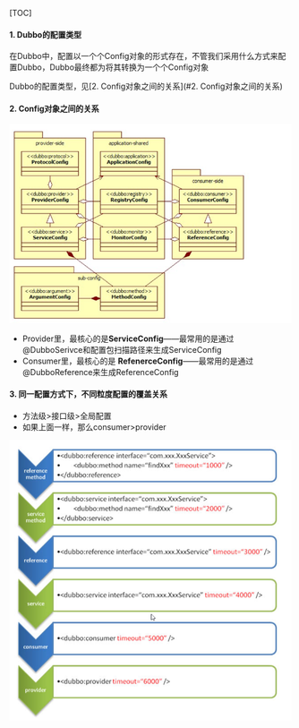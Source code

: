 [TOC]



#### 1. Dubbo的配置类型

在Dubbo中，配置以一个个Config对象的形式存在，不管我们采用什么方式来配置Dubbo，Dubbo最终都为将其转换为一个个Config对象

Dubbo的配置类型，见[2. Config对象之间的关系](#2. Config对象之间的关系)





#### 2. Config对象之间的关系

![//imgs/architecture.png](picture/1.png)

* Provider里，最核心的是**ServiceConfig**——最常用的是通过@DubboSerivce和配置包扫描路径来生成ServiceConfig
* Consumer里，最核心的是 **RefenerceConfig**——最常用的是通过@DubboReference来生成ReferenceConfig



#### 3. 同一配置方式下，不同粒度配置的覆盖关系

* 方法级>接口级>全局配置
* 如果上面一样，那么consumer>provider

![//imgs/architecture.png](picture/2.png)









